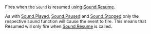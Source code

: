 Fires when the `Sound` is resumed using [Sound.Resume](https://developer.roblox.com/api-reference/function/Sound/Resume).

As with [Sound.Played](https://developer.roblox.com/api-reference/event/Sound/Played), [Sound.Paused](https://developer.roblox.com/api-reference/event/Sound/Paused) and [Sound.Stopped](https://developer.roblox.com/api-reference/event/Sound/Stopped) only the respective sound function will cause the event to fire. This means that Resumed will only fire when [Sound.Resume](https://developer.roblox.com/api-reference/function/Sound/Resume) is called.